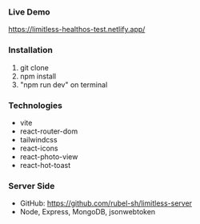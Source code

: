 ### Live Demo

https://limitless-healthos-test.netlify.app/

### Installation

1. git clone
2. npm install
3. "npm run dev" on terminal

### Technologies

- vite
- react-router-dom
- tailwindcss
- react-icons
- react-photo-view
- react-hot-toast

### Server Side

- GitHub: https://github.com/rubel-sh/limitless-server
- Node, Express, MongoDB, jsonwebtoken
